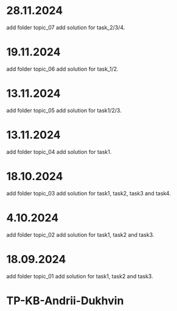 # 28.11.2024
add folder topic_07
add solution for task_2/3/4.

# 19.11.2024
add folder topic_06
add solution for task_1/2.

# 13.11.2024
add folder topic_05
add solution for task1/2/3.

# 13.11.2024
add folder topic_04
add solution for task1.

# 18.10.2024
add folder topic_03
add solution for task1, task2, task3 and task4.

# 4.10.2024
add folder topic_02
add solution for task1, task2 and task3.

# 18.09.2024
add folder topic_01
add solution for task1, task2 and task3.

# TP-KB-Andrii-Dukhvin
